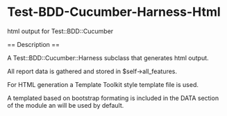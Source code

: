 Test-BDD-Cucumber-Harness-Html
==============================

html output for Test::BDD::Cucumber

== Description ==

A Test::BDD::Cucumber::Harness subclass that generates html output.

All report data is gathered and stored in $self->all_features.

For HTML generation a Template Toolkit style template file is used.

A templated based on bootstrap formating is included in the DATA section of the module an will be used by default.

